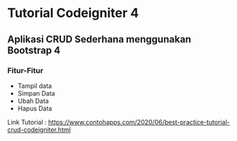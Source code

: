 # Tutorial Codeigniter 4 
## Aplikasi CRUD Sederhana menggunakan Bootstrap 4
### Fitur-Fitur
* Tampil data
* Simpan Data
* Ubah Data
* Hapus Data

Link Tutorial : https://www.contohapps.com/2020/06/best-practice-tutorial-crud-codeigniter.html
